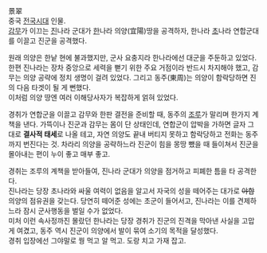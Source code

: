 景翠  
중국 [전국시대](%EC%A0%84%EA%B5%AD%EC%8B%9C%EB%8C%80.md) 인물.  
[감무](%EA%B0%90%EB%AC%B4.md)가 이끄는 [진](%EC%A7%84.md)나라 군대가
[한](%ED%95%9C.md)나라 의양(宜陽)땅을 공격하자, 한나라 [초](%EC%B4%88.md)나라 연합군대를 이끌고 진군을
공격했다.

원래 의양은 한낱 현에 불과했지만, 군사 요충지라 한나라에선 대군을 주둔하고 있었다. 한편 진나라는 장차 중앙으로 세력을 뻗기 위한 주요
거점이라 반드시 차지해야 했고, 감무는 의양 공략에 정치 생명이 걸려 있었다. 그리고 동주(東周)는 의양이 함락당하면 진의 다음 타겟이 될
게 뻔했다.  
이처럼 의양 땅엔 여러 이해당사자가 복잡하게 얽혀 있었다.

경취가 연합군을 이끌고 감무와 한판 결전을 준비할 때, 동주의 [조루](%EC%A1%B0%EB%A3%A8.md)가 말리며 한가지 계책을
낸다. 가뜩이나 진군과 감무는 몸이 단 상태인데, 연합군이 압박을 가하면 글자 그대로 **결사적 태세**로 나올 테고, 자연 의양도 끝내
버티지 못하고 함락당하고 전화는 동주까지 번진다는 것. 차라리 의양을 공략하느라 진군이 힘을 몽땅 뺐을 때 들이쳐서 진군을 몰아내는 편이
누이 좋고 매부 좋고.

경취는 조루의 계책을 받아들여, 진나라 군대가 의양을 점거하고 피폐한 틈을 타 공격한다.  
진나라는 당장 초나라와 싸울 여력이 없음을 알고서 자국의 성을 떼어주는 대가로 <del>야합</del>의양의 점유권을 갖는다. 당연히 떼어준
성에는 초군이 들어서고, 진나라는 이를 견제하느라 잠시 군사행동을 벌일 수가 없었다.  
미처 이런 속사정까진 몰랐던 한나라는 당장 경취가 진군의 진격을 막아낸 사실을 고맙게 여겼고, 동주 역시 진군이 의양에서 발이 묶여 소기의
목적을 달성했다.  
경취 입장에선 그야말로 꿩 먹고 알 먹고. 도랑 치고 가재 잡고.

